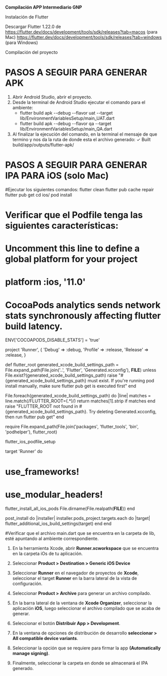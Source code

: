 **Compilación APP Intermediario GNP**

Instalación de Flutter

Descargar Flutter 1.22.0 de
https://flutter.dev/docs/development/tools/sdk/releases?tab=macos (para Mac)
https://flutter.dev/docs/development/tools/sdk/releases?tab=windows (para Windows)

Compilación del proyecto [](url)

# PASOS A SEGUIR PARA GENERAR APK

1.  Abrir Android Studio, abrir el proyecto.
2.  Desde la terminal de Android Studio ejecutar el comando para el ambiente:
    -  flutter build apk --debug --flavor uat --target lib/EnvironmentVariablesSetup/main_UAT.dart
    -  flutter build apk --debug --flavor qa --target lib/EnvironmentVariablesSetup/main_QA.dart
3. Al finalizar la ejecución del comando, en la terminal el mensaje de que termino y nos da la ruta de donde esta el archivo generado:
 ✓ Built build/app/outputs/flutter-apk/


# PASOS A SEGUIR PARA GENERAR IPA PARA iOS (solo Mac)

#Ejecutar los siguientes comandos:
flutter clean
flutter pub cache repair
flutter pub get
cd ios/ pod install

# Verificar que el Podfile tenga las siguientes características:


# Uncomment this line to define a global platform for your project
# platform :ios, '11.0'

# CocoaPods analytics sends network stats synchronously affecting flutter build latency.
ENV['COCOAPODS_DISABLE_STATS'] = 'true'

project 'Runner', {
  'Debug' => :debug,
  'Profile' => :release,
  'Release' => :release,
}

def flutter_root
  generated_xcode_build_settings_path = File.expand_path(File.join('..', 'Flutter', 'Generated.xcconfig'), __FILE__)
  unless File.exist?(generated_xcode_build_settings_path)
    raise "#{generated_xcode_build_settings_path} must exist. If you're running pod install manually, make sure flutter pub get is executed first"
  end

  File.foreach(generated_xcode_build_settings_path) do |line|
    matches = line.match(/FLUTTER_ROOT\=(.*)/)
    return matches[1].strip if matches
  end
  raise "FLUTTER_ROOT not found in #{generated_xcode_build_settings_path}. Try deleting Generated.xcconfig, then run flutter pub get"
end

require File.expand_path(File.join('packages', 'flutter_tools', 'bin', 'podhelper'), flutter_root)

flutter_ios_podfile_setup

target 'Runner' do
 # use_frameworks!
 # use_modular_headers!

  flutter_install_all_ios_pods File.dirname(File.realpath(__FILE__))
end

post_install do |installer|
  installer.pods_project.targets.each do |target|
    flutter_additional_ios_build_settings(target)
  end
end

#Verificar que el archivo main.dart que se encuentra en la carpeta de lib, esté apuntando al ambiente correspondiente.

1.  En la herramienta Xcode, abrir **Runner.xcworkspace** que se encuentra en la carpeta iOs de tu aplicación.
    
2.  Seleccionar **Product > Destination > Generic iOS Device**
    
3.  Seleccionar **Runner** en el navegador de proyectos de **Xcode**, seleccionar el target **Runner** en la barra lateral de la vista de configuración.
    
4.  Seleccionar **Product > Archive** para generar un archivo compilado.
    
5.  En la barra lateral de la ventana de **Xcode Organizer**, seleccionar la aplicación **iOS**, luego seleccionar el archivo compilado que se acaba de generar.
    
6.  Seleccionar el botón **Distribuir App > Development**.
    
7.  En la ventana de opciones de distribución de desarrollo **seleccionar > All compatible device variants**.
    
8.  Seleccionar la opción que se requiere para firmar la app **(Automatically manage signing)**.
    
9.  Finalmente, seleccionar la carpeta en donde se almacenará el IPA generado.

